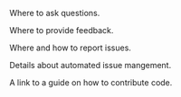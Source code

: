 Where to ask questions.

Where to provide feedback.

Where and how to report issues.

Details about automated issue mangement.

A link to a guide on how to contribute code.
